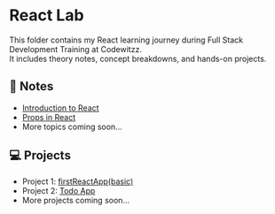 # React Lab

This folder contains my React learning journey during Full Stack Development Training at Codewitzz.  
It includes theory notes, concept breakdowns, and hands-on projects.

## 📘 Notes
- [Introduction to React](notes/introductionToReact.md)
- [Props in React](notes/props.md)
- More topics coming soon...

## 💻 Projects
- Project 1: [firstReactApp(basic)](projects/firstReactApp)
- Project 2: [Todo App](projects/todoieApp)
- More projects coming soon...








